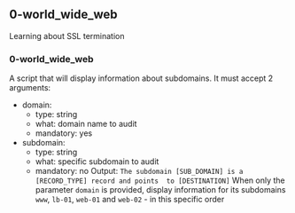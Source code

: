 ## 0-world_wide_web
Learning about SSL termination

### 0-world_wide_web
A script that will display information about subdomains.
It must accept 2 arguments:
* domain:
   * type: string
   * what: domain name to audit
   * mandatory: yes
* subdomain:
   * type: string
   * what: specific subdomain to audit
   * mandatory: no
Output: `The subdomain [SUB_DOMAIN] is a [RECORD_TYPE] record and points 
to [DESTINATION]`
When only the parameter `domain` is provided, display information for its 
subdomains `www`, `lb-01`, `web-01` and `web-02` - in this specific order
